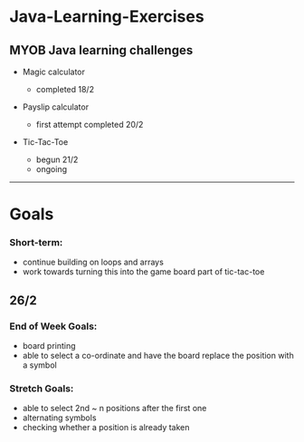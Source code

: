 # Java-Learning-Exercises

## MYOB Java learning challenges
- Magic calculator
  - completed 18/2
  
- Payslip calculator 
  - first attempt completed 20/2
  
- Tic-Tac-Toe
  - begun 21/2
  - ongoing

------------------------------------------------------------------------------------------------------------------------------
# Goals


### Short-term:
- continue building on loops and arrays
- work towards turning this into the game board part of tic-tac-toe


## 26/2

### End of Week Goals: 
- board printing 
- able to select a co-ordinate and have the board replace the position with a symbol

### Stretch Goals: 
- able to select 2nd ~ n positions after the first one
- alternating symbols
- checking whether a position is already taken
